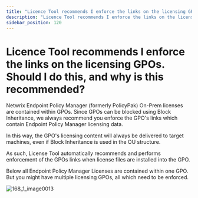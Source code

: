 ```yaml
---
title: "Licence Tool recommends I enforce the links on the licensing GPOs. Should I do this, and why is this recommended?"
description: "Licence Tool recommends I enforce the links on the licensing GPOs. Should I do this, and why is this recommended?"
sidebar_position: 120
---
```


# Licence Tool recommends I enforce the links on the licensing GPOs. Should I do this, and why is this recommended?

Netwrix Endpoint Policy Manager (formerly PolicyPak) On-Prem licenses are contained within GPOs.
Since GPOs can be blocked using Block Inheritance, we always recommend you enforce the GPO's links
which contain Endpoint Policy Manager licensing data.

In this way, the GPO's licensing content will always be delivered to target machines, even if Block
Inheritance is used in the OU structure.

As such, License Tool automatically recommends and performs enforcement of the GPOs links when
license files are installed into the GPO.

Below all Endpoint Policy Manager Licenses are contained within one GPO. But you might have multiple
licensing GPOs, all which need to be enforced.

![168_1_image0013](/images/endpointpolicymanager/license/activedirectory/168_1_image0013.webp)

